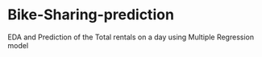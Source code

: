 # Bike-Sharing-prediction
EDA and Prediction of the Total rentals on a day using Multiple Regression model
